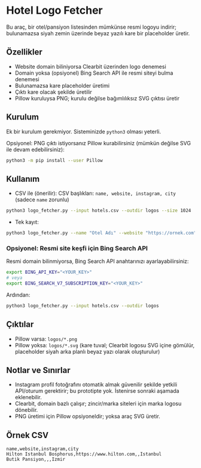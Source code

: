 # Hotel Logo Fetcher

Bu araç, bir otel/pansiyon listesinden mümkünse resmi logoyu indirir; bulunamazsa siyah zemin üzerinde beyaz yazılı kare bir placeholder üretir.

## Özellikler
- Website domain biliniyorsa Clearbit üzerinden logo denemesi
- Domain yoksa (opsiyonel) Bing Search API ile resmi siteyi bulma denemesi
- Bulunamazsa kare placeholder üretimi
- Çıktı kare olacak şekilde üretilir
- Pillow kuruluysa PNG; kurulu değilse bağımlılıksız SVG çıktısı üretir

## Kurulum
Ek bir kurulum gerekmiyor. Sisteminizde `python3` olması yeterli.

Opsiyonel: PNG çıktı istiyorsanız Pillow kurabilirsiniz (mümkün değilse SVG ile devam edebilirsiniz):
```bash
python3 -m pip install --user Pillow
```

## Kullanım
- CSV ile (önerilir): CSV başlıkları: `name, website, instagram, city` (sadece `name` zorunlu)
```bash
python3 logo_fetcher.py --input hotels.csv --outdir logos --size 1024
```

- Tek kayıt:
```bash
python3 logo_fetcher.py --name "Otel Adı" --website "https://ornek.com" --outdir logos --size 1024
```

### Opsiyonel: Resmi site keşfi için Bing Search API
Resmi domain bilinmiyorsa, Bing Search API anahtarınızı ayarlayabilirsiniz:
```bash
export BING_API_KEY="<YOUR_KEY>"
# veya
export BING_SEARCH_V7_SUBSCRIPTION_KEY="<YOUR_KEY>"
```
Ardından:
```bash
python3 logo_fetcher.py --input hotels.csv --outdir logos
```

## Çıktılar
- Pillow varsa: `logos/*.png`
- Pillow yoksa: `logos/*.svg` (kare tuval; Clearbit logosu SVG içine gömülür, placeholder siyah arka planlı beyaz yazı olarak oluşturulur)

## Notlar ve Sınırlar
- Instagram profil fotoğrafını otomatik almak güvenilir şekilde yetkili API/oturum gerektirir; bu prototipte yok. İstenirse sonraki aşamada eklenebilir.
- Clearbit, domain bazlı çalışır; zincir/marka siteleri için marka logosu dönebilir.
- PNG üretimi için Pillow opsiyoneldir; yoksa araç SVG üretir.

## Örnek CSV
```csv
name,website,instagram,city
Hilton Istanbul Bosphorus,https://www.hilton.com,,Istanbul
Butik Pansiyon,,,Izmir
```